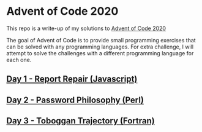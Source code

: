 # Advent of Code 2020

This repo is a write-up of my solutions to [Advent of Code 2020](https://adventofcode.com/2020)

The goal of Advent of Code is to provide small programming exercises that can be solved with any programming languages. For extra challenge, I will attempt to solve the challenges with a different programming language for each one.

## [Day 1 - Report Repair (Javascript)](./day1.md)
## [Day 2 - Password Philosophy (Perl)](./day2.md)
## [Day 3 - Toboggan Trajectory (Fortran)](./day3.md)
